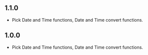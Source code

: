 ## 1.1.0

* Pick Date and Time functions, Date and Time convert functions.

## 1.0.0

* Pick Date and Time functions, Date and Time convert functions.
